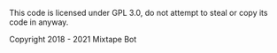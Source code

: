 This code is licensed under GPL 3.0, do not attempt to steal or copy its code in anyway.

Copyright 2018 - 2021 Mixtape Bot
